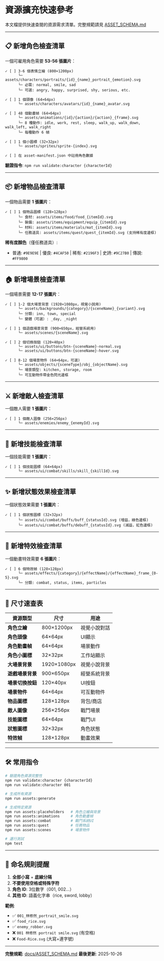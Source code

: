 # 資源擴充快速參考

本文檔提供快速查閱的資源需求清單。完整規範請見 [ASSET_SCHEMA.md](./ASSET_SCHEMA.md)

---

## 📋 新增角色檢查清單

一個可雇用角色需要 **53-56 張圖片**：

```
✓ [ ] 3-6 個表情立繪 (800×1200px)
      └─ assets/characters/portraits/{id}_{name}_portrait_{emotion}.svg
      └─ 必需: normal, smile, sad
      └─ 可選: angry, happy, surprised, shy, serious, etc.

✓ [ ] 1 個頭像 (64×64px)
      └─ assets/characters/avatars/{id}_{name}_avatar.svg

✓ [ ] 48 個動畫幀 (64×64px)
      └─ assets/animations/{id}/{action}/{action}_{frame}.svg
      └─ 8 種動作: idle, work, rest, sleep, walk_up, walk_down, walk_left, walk_right
      └─ 每種動作 6 幀

✓ [ ] 1 個小圖標 (32×32px)
      └─ assets/sprites/sprite-{index}.svg

✓ [ ] 在 asset-manifest.json 中註冊角色數據
```

**驗證指令**: `npm run validate:character {characterId}`

---

## 📦 新增物品檢查清單

一個物品需要 **1 張圖片**：

```
✓ [ ] 1 個物品圖標 (128×128px)
      └─ 食材: assets/items/food/food_{itemId}.svg
      └─ 裝備: assets/items/equipment/equip_{itemId}.svg
      └─ 材料: assets/items/materials/mat_{itemId}.svg
      └─ 任務道具: assets/items/quest/quest_{itemId}.svg (支持稀有度邊框)
```

**稀有度顏色**（僅任務道具）:
- 普通: `#9E9E9E` | 優良: `#4CAF50` | 稀有: `#2196F3` | 史詩: `#9C27B0` | 傳說: `#FF9800`

---

## 🏠 新增場景檢查清單

一個場景需要 **12-17 張圖片**：

```
✓ [ ] 1-2 個大場景背景 (1920×1080px，視覺小說用)
      └─ assets/backgrounds/{category}/{sceneName}_{variant}.svg
      └─ 分類: inn, town, special
      └─ 變體（可選）: _day, _night

✓ [ ] 1 個遊戲場景背景 (900×650px，經營系統用)
      └─ assets/scenes/{sceneName}.svg

✓ [ ] 2 個切換按鈕 (120×40px)
      └─ assets/ui/buttons/btn-{sceneName}-normal.svg
      └─ assets/ui/buttons/btn-{sceneName}-hover.svg

✓ [ ] 8-12 個場景物件 (64×64px，可選)
      └─ assets/objects/{sceneType}/obj_{objectName}.svg
      └─ 場景類型: kitchen, storage, room
      └─ 可互動物件帶金色閃光邊框
```

---

## ⚔️ 新增敵人檢查清單

一個敵人需要 **1 張圖片**：

```
✓ [ ] 1 個敵人圖像 (256×256px)
      └─ assets/enemies/enemy_{enemyId}.svg
```

---

## 🎯 新增技能檢查清單

一個技能需要 **1 張圖片**：

```
✓ [ ] 1 個技能圖標 (64×64px)
      └─ assets/ui/combat/skills/skill_{skillId}.svg
```

---

## ✨ 新增狀態效果檢查清單

一個狀態效果需要 **1 張圖片**：

```
✓ [ ] 1 個狀態圖標 (32×32px)
      └─ assets/ui/combat/buffs/buff_{statusId}.svg (增益，綠色邊框)
      └─ assets/ui/combat/buffs/debuff_{statusId}.svg (減益，紅色邊框)
```

---

## 💫 新增特效檢查清單

一個動畫特效需要 **6 張圖片**：

```
✓ [ ] 6 個特效幀 (128×128px)
      └─ assets/effects/{category}/{effectName}/{effectName}_frame_{0-5}.svg
      └─ 分類: combat, status, items, particles
```

---

## 📐 尺寸速查表

| 資源類型 | 尺寸 | 用途 |
|---------|------|------|
| **角色立繪** | 800×1200px | 視覺小說對話 |
| **角色頭像** | 64×64px | UI顯示 |
| **角色動畫幀** | 64×64px | 場景動作 |
| **角色小圖標** | 32×32px | 工作站顯示 |
| **大場景背景** | 1920×1080px | 視覺小說背景 |
| **遊戲場景背景** | 900×650px | 經營系統背景 |
| **場景切換按鈕** | 120×40px | UI按鈕 |
| **場景物件** | 64×64px | 可互動物件 |
| **物品圖標** | 128×128px | 背包/商店 |
| **敵人圖像** | 256×256px | 戰鬥場景 |
| **技能圖標** | 64×64px | 戰鬥UI |
| **狀態圖標** | 32×32px | 角色狀態 |
| **特效幀** | 128×128px | 動畫效果 |

---

## 🛠️ 常用指令

```bash
# 驗證角色資源完整性
npm run validate:character {characterId}
npm run validate:character 001

# 生成所有資源
npm run assets:generate

# 生成特定資源
npm run assets:placeholders   # 角色立繪與背景
npm run assets:animations     # 角色動畫幀
npm run assets:combat         # 戰鬥系統UI
npm run assets:quest          # 任務物品
npm run assets:scenes         # 場景物件

# 運行測試
npm test
```

---

## 📌 命名規則提醒

1. **全部小寫** + **底線分隔**
2. **不要使用空格或特殊字符**
3. **角色 ID**: 3位數字（001, 002...）
4. **其他 ID**: 語義化字串（rice, sword, lobby）

**範例**:
- ✅ `001_林修然_portrait_smile.svg`
- ✅ `food_rice.svg`
- ✅ `enemy_robber.svg`
- ❌ `001 林修然 portrait smile.svg` (有空格)
- ❌ `Food-Rice.svg` (大寫+連字號)

---

**完整規範**: [docs/ASSET_SCHEMA.md](./ASSET_SCHEMA.md)
**最後更新**: 2025-10-26
